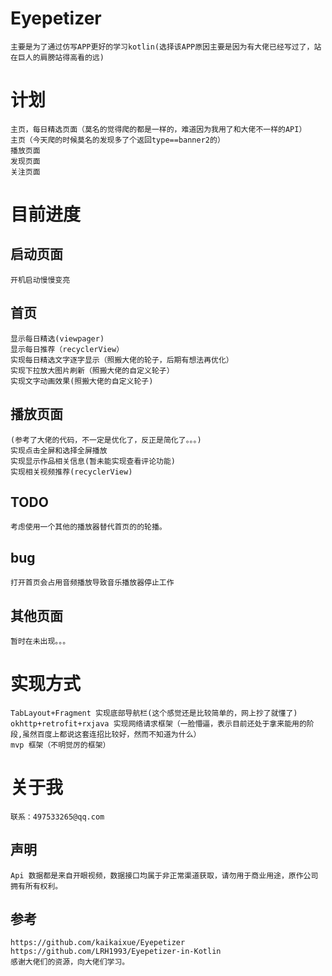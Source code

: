 
# Eyepetizer
    主要是为了通过仿写APP更好的学习kotlin(选择该APP原因主要是因为有大佬已经写过了，站在巨人的肩膀站得高看的远)

# 计划
    主页，每日精选页面（莫名的觉得爬的都是一样的，难道因为我用了和大佬不一样的API）
    主页（今天爬的时候莫名的发现多了个返回type==banner2的）
    播放页面
    发现页面
    关注页面

# 目前进度 

## 启动页面
    开机启动慢慢变亮

## 首页
    显示每日精选(viewpager)
    显示每日推荐（recyclerView）
    实现每日精选文字逐字显示（照搬大佬的轮子，后期有想法再优化）
    实现下拉放大图片刷新（照搬大佬的自定义轮子）
    实现文字动画效果(照搬大佬的自定义轮子)
## 播放页面
    (参考了大佬的代码，不一定是优化了，反正是简化了。。。)
    实现点击全屏和选择全屏播放
    实现显示作品相关信息(暂未能实现查看评论功能)
    实现相关视频推荐(recyclerView)
## TODO
    考虑使用一个其他的播放器替代首页的的轮播。
## bug
    打开首页会占用音频播放导致音乐播放器停止工作
## 其他页面
    暂时在未出现。。。
   

# 实现方式
    TabLayout+Fragment 实现底部导航栏(这个感觉还是比较简单的，网上抄了就懂了)
    okhttp+retrofit+rxjava 实现网络请求框架（一脸懵逼，表示目前还处于拿来能用的阶段,虽然百度上都说这套连招比较好，然而不知道为什么）
    mvp 框架（不明觉厉的框架）
    
# 关于我
    联系：497533265@qq.com    
## 声明
    Api 数据都是来自开眼视频，数据接口均属于非正常渠道获取，请勿用于商业用途，原作公司拥有所有权利。
    
## 参考
    https://github.com/kaikaixue/Eyepetizer
    https://github.com/LRH1993/Eyepetizer-in-Kotlin
    感谢大佬们的资源，向大佬们学习。